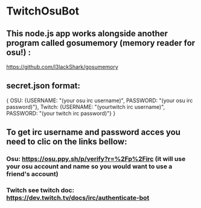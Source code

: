 # TwitchOsuBot
## This node.js app works alongside another program called gosumemory (memory reader for osu!) :
https://github.com/l3lackShark/gosumemory

## secret.json format:
{
 OSU: {USERNAME: "(your osu irc username)", PASSWORD: "(your osu irc password)"},
 Twitch: {USERNAME: "(yourtwitch irc username)", PASSWORD: "(your twitch irc password)"}
}

## To get irc username and password acces you need to clic on the links bellow:
### Osu: https://osu.ppy.sh/p/verify?r=%2Fp%2Firc (it will use your osu account and name so you would want to use a friend's account) 
### Twitch see twitch doc: https://dev.twitch.tv/docs/irc/authenticate-bot
